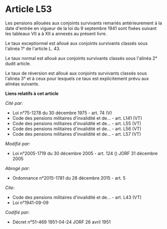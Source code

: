 # Article L53

Les pensions allouées aux conjoints survivants remariés antérieurement à la date d'entrée en vigueur de la loi du 9 septembre
1941 sont fixées suivant les tableaux VII a à XII a annexés au présent livre.

Le taux exceptionnel est alloué aux conjoints survivants classés sous l'alinéa 1° de l'article L. 43.

Le taux normal est alloué aux conjoints survivants classés sous l'alinéa 2° dudit article.

Le taux de réversion est alloué aux conjoints survivants classés sous l'alinéa 3° et à ceux pour lesquels ce taux est
explicitement prévu aux alinéas suivants.

**Liens relatifs à cet article**

_Cité par_:

  - Loi n°75-1278 du 30 décembre 1975 - art. 74 (V)
  - Code des pensions militaires d'invalidité et de... - art. L141 (VT)
  - Code des pensions militaires d'invalidité et de... - art. L55 (VT)
  - Code des pensions militaires d'invalidité et de... - art. L56 (VT)
  - Code des pensions militaires d'invalidité et de... - art. L57 (VT)

_Modifié par_:

  - Loi n°2005-1719 du 30 décembre 2005 - art. 124 () JORF 31 décembre 2005

_Abrogé par_:

  - Ordonnance n°2015-1781 du 28 décembre 2015 - art. 5

_Cite_:

  - Code des pensions militaires d'invalidité et de... - art. L43 (VT)
  - Loi n°1941-09-09

_Codifié par_:

  - Décret n°51-469 1951-04-24 JORF 26 avril 1951
